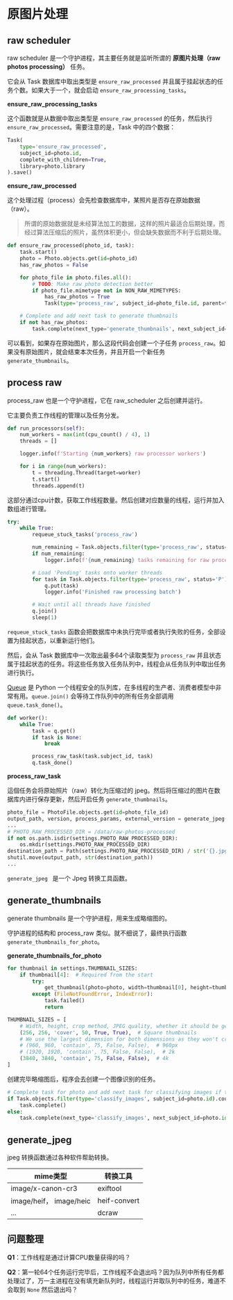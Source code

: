 # 原图片处理

## raw scheduler

raw scheduler 是一个守护进程，其主要任务就是监听所谓的 **原图片处理（raw photos processing）** 任务。

它会从 Task 数据库中取出类型是 `ensure_raw_processed` 并且属于挂起状态的任务个数。如果大于一个，就会启动 `ensure_raw_processing_tasks`。



**ensure_raw_processing_tasks**

这个函数就是从数据中取出类型是 `ensure_raw_processed` 的任务，然后执行 `ensure_raw_processed`。需要注意的是，Task 中的四个数据：

```python
Task(
    type='ensure_raw_processed',
    subject_id=photo.id,
    complete_with_children=True,
    library=photo.library
).save()
```



**ensure_raw_processed**

这个处理过程（process）会先检查数据库中，某照片是否存在原始数据（raw）。

> 所谓的原始数据就是未经算法加工的数据，这样的照片最适合后期处理，而经过算法压缩后的照片，虽然体积更小，但会缺失数据而不利于后期处理。

```python
def ensure_raw_processed(photo_id, task):
    task.start()
    photo = Photo.objects.get(id=photo_id)
    has_raw_photos = False

    for photo_file in photo.files.all():
        # TODO: Make raw photo detection better
        if photo_file.mimetype not in NON_RAW_MIMETYPES:
            has_raw_photos = True
            Task(type='process_raw', subject_id=photo_file.id, parent=task, library=photo_file.photo.library).save()

    # Complete and add next task to generate thumbnails
    if not has_raw_photos:
        task.complete(next_type='generate_thumbnails', next_subject_id=photo_id)
```

可以看到，如果存在原始图片，那么这段代码会创建一个子任务 `process_raw`。如果没有原始图片，就会结束本次任务，并且开启一个新任务 `generate_thumbnails`。



## process raw

process_raw 也是一个守护进程，它在 raw_scheduler 之后创建并运行。

它主要负责工作线程的管理以及任务分发。

```python
def run_processors(self):
    num_workers = max(int(cpu_count() / 4), 1)
    threads = []

    logger.info(f'Starting {num_workers} raw processor workers')

    for i in range(num_workers):
        t = threading.Thread(target=worker)
        t.start()
        threads.append(t)
```

这部分通过cpu计数，获取工作线程数量。然后创建对应数量的线程，运行并加入数组进行管理。

```python
try:
    while True:
        requeue_stuck_tasks('process_raw')

        num_remaining = Task.objects.filter(type='process_raw', status='P').count()
        if num_remaining:
            logger.info(f'{num_remaining} tasks remaining for raw processing')

        # Load 'Pending' tasks onto worker threads
        for task in Task.objects.filter(type='process_raw', status='P')[:64]:
            q.put(task)
            logger.info('Finished raw processing batch')

        # Wait until all threads have finished
        q.join()
        sleep(1)
```

`requeue_stuck_tasks` 函数会把数据库中未执行完毕或者执行失败的任务，全部设置为挂起状态，以重新运行他们。

然后，会从 Task 数据库中一次取出最多64个读取类型为 `process_raw` 并且状态属于挂起状态的任务。将这些任务放入任务队列中，线程会从任务队列中取出任务进行执行。

[Queue](https://docs.python.org/3/library/queue.html) 是 Python 一个线程安全的队列库，在多线程的生产者、消费者模型中非常有用。`queue.join()` 会等待工作队列中的所有任务全部调用 `queue.task_done()`。

```python
def worker():
    while True:
        task = q.get()
        if task is None:
            break

        process_raw_task(task.subject_id, task)
        q.task_done()
```



**process_raw_task**

這個任务会将原始照片（raw）转化为压缩过的 jpeg。然后将压缩过的图片在数据库内进行保存更新，然后开启任务 `generate_thumbnails`。

```python
photo_file = PhotoFile.objects.get(id=photo_file_id)
output_path, version, process_params, external_version = generate_jpeg(photo_file.path)
... 
# PHOTO_RAW_PROCESSED_DIR = /data/raw-photos-processed
if not os.path.isdir(settings.PHOTO_RAW_PROCESSED_DIR):
    os.mkdir(settings.PHOTO_RAW_PROCESSED_DIR)
destination_path = Path(settings.PHOTO_RAW_PROCESSED_DIR) / str('{}.jpg'.format(photo_file.id))
shutil.move(output_path, str(destination_path))
...
```

`generate_jpeg ` 是一个 Jpeg 转换工具函数。



## generate_thumbnails

generate thumbnails 是一个守护进程，用来生成略缩图的。

守护进程的结构和 process_raw 类似。就不细说了，最终执行函数 `generate_thumbnails_for_photo`。

**generate_thumbnails_for_photo**

```python
for thumbnail in settings.THUMBNAIL_SIZES:
    if thumbnail[4]:  # Required from the start
        try:
            get_thumbnail(photo=photo, width=thumbnail[0], height=thumbnail[1], crop=thumbnail[2], quality=thumbnail[3], force_regenerate=True, force_accurate=thumbnail[5])
        except (FileNotFoundError, IndexError):
            task.failed()
            return
```

```python
THUMBNAIL_SIZES = [
    # Width, height, crop method, JPEG quality, whether it should be generated upon upload, force accurate gamma-aware sRGB resizing
    (256, 256, 'cover', 50, True, True),  # Square thumbnails
    # We use the largest dimension for both dimensions as they won't crop and some with in portrait mode
    # (960, 960, 'contain', 75, False, False),  # 960px
    # (1920, 1920, 'contain', 75, False, False),  # 2k
    (3840, 3840, 'contain', 75, False, False),  # 4k
]
```

创建完毕略缩图后，程序会去创建一个图像识别的任务。

```python
# Complete task for photo and add next task for classifying images if this hasn't happened previously
if Task.objects.filter(type='classify_images', subject_id=photo.id).count() > 0:
    task.complete()
else:
    task.complete(next_type='classify_images', next_subject_id=photo.id)
```



## generate_jpeg

jpeg 转换函数通过各种软件帮助转换。

| mime类型                | 转换工具     |
| ----------------------- | ------------ |
| image/x-canon-cr3       | exiftool     |
| image/heif， image/heic | heif-convert |
| ...                     | dcraw        |





## 问题整理

**Q1**：工作线程是通过计算CPU数量获得的吗？

**Q2**：第一轮64个任务运行完毕后，工作线程不会退出吗？因为队列中所有任务都处理过了，万一主进程在没有填充新队列时，线程运行并取队列中的任务，难道不会取到 `None` 然后退出吗？

